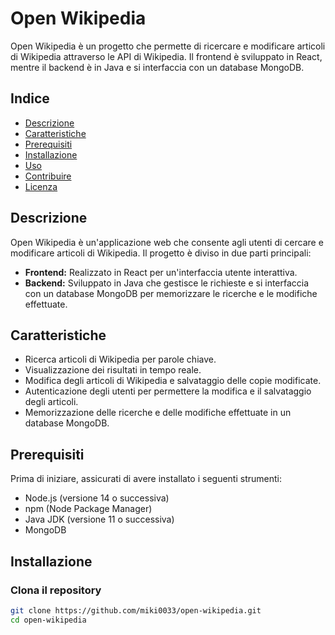 # Open Wikipedia

Open Wikipedia è un progetto che permette di ricercare e modificare articoli di Wikipedia attraverso le API di Wikipedia. Il frontend è sviluppato in React, mentre il backend è in Java e si interfaccia con un database MongoDB.

## Indice

- [Descrizione](#descrizione)
- [Caratteristiche](#caratteristiche)
- [Prerequisiti](#prerequisiti)
- [Installazione](#installazione)
- [Uso](#uso)
- [Contribuire](#contribuire)
- [Licenza](#licenza)

## Descrizione

Open Wikipedia è un'applicazione web che consente agli utenti di cercare e modificare articoli di Wikipedia. Il progetto è diviso in due parti principali:
- **Frontend:** Realizzato in React per un'interfaccia utente interattiva.
- **Backend:** Sviluppato in Java che gestisce le richieste e si interfaccia con un database MongoDB per memorizzare le ricerche e le modifiche effettuate.

## Caratteristiche

- Ricerca articoli di Wikipedia per parole chiave.
- Visualizzazione dei risultati in tempo reale.
- Modifica degli articoli di Wikipedia e salvataggio delle copie modificate.
- Autenticazione degli utenti per permettere la modifica e il salvataggio degli articoli.
- Memorizzazione delle ricerche e delle modifiche effettuate in un database MongoDB.

## Prerequisiti

Prima di iniziare, assicurati di avere installato i seguenti strumenti:

- Node.js (versione 14 o successiva)
- npm (Node Package Manager)
- Java JDK (versione 11 o successiva)
- MongoDB

## Installazione

### Clona il repository

```bash
git clone https://github.com/miki0033/open-wikipedia.git
cd open-wikipedia
